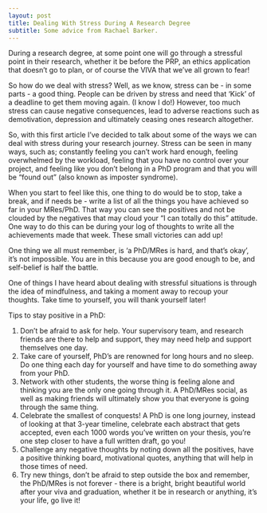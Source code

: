 ```yaml
---
layout: post
title: Dealing With Stress During A Research Degree
subtitle: Some advice from Rachael Barker.
---
```



During a research degree, at some point one will go through a stressful point in their research, whether it be before the PRP, an ethics application that doesn’t go to plan, or of course the VIVA that we’ve all grown to fear!

So how do we deal with stress? Well, as we know, stress can be - in some parts - a good thing. People can be driven by stress and need that ‘Kick’ of a deadline to get them moving again. (I know I do!) However, too much stress can cause negative consequences, lead to adverse reactions such as demotivation, depression and ultimately ceasing ones research altogether.

So, with this first article I’ve decided to talk about some of the ways we can deal with stress during your research journey. Stress can be seen in many ways, such as; constantly feeling you can’t work hard enough, feeling overwhelmed by the workload, feeling that you have no control over your project, and feeling like you don’t belong in a PhD program and that you will be “found out” (also known as imposter syndrome).

When you start to feel like this, one thing to do would be to stop, take a break, and if needs be - write a list of all the things you have achieved so far in your MRes/PhD. That way you can see the positives and not be clouded by the negatives that may cloud your “I can totally do this” attitude. One way to do this can be during your log of thoughts to write all the achievements made that week. These small victories can add up!

One thing we all must remember, is ‘a PhD/MRes is hard, and that’s okay’, it’s not impossible. You are in this because you are good enough to be, and self-belief is half the battle.

One of things I have heard about dealing with stressful situations is through the idea of mindfulness, and taking a moment away to recoup your thoughts. Take time to yourself, you will thank yourself later!

Tips to stay positive in a PhD:
1.	Don’t be afraid to ask for help. Your supervisory team, and research friends are there to help and support, they may need help and support themselves one day.
2.	Take care of yourself, PhD’s are renowned for long hours and no sleep. Do one thing each day for yourself and have time to do something away from your PhD.
3.	Network with other students, the worse thing is feeling alone and thinking you are the only one going through it. A PhD/MRes social, as well as making friends will ultimately show you that everyone is going through the same thing.
4.	Celebrate the smallest of conquests! A PhD is one long journey, instead of looking at that 3-year timeline, celebrate each abstract that gets accepted, even each 1000 words you’ve written on your thesis, you’re one step closer to have a full written draft, go you!
5.	Challenge any negative thoughts by noting down all the positives, have a positive thinking board, motivational quotes, anything that will help in those times of need.
6.	Try new things, don’t be afraid to step outside the box and remember, the PhD/MRes is not forever - there is a bright, bright beautiful world after your viva and graduation, whether it be in research or anything, it’s your life, go live it!
